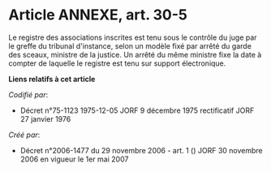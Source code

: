 # Article ANNEXE, art. 30-5

Le registre des associations inscrites est tenu sous le contrôle du juge par le greffe du tribunal d'instance, selon un
modèle fixé par arrêté du garde des sceaux, ministre de la justice. Un arrêté du même ministre fixe la date à compter de
laquelle le registre est tenu sur support électronique.

**Liens relatifs à cet article**

_Codifié par_:

  - Décret n°75-1123 1975-12-05 JORF 9 décembre 1975 rectificatif JORF 27 janvier 1976

_Créé par_:

  - Décret n°2006-1477 du 29 novembre 2006 - art. 1 () JORF 30 novembre 2006 en vigueur le 1er mai 2007
